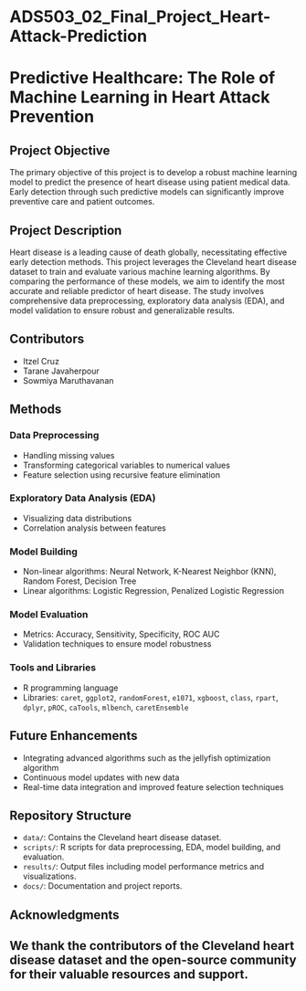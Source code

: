 # ADS503_02_Final_Project_Heart-Attack-Prediction
# Predictive Healthcare: The Role of Machine Learning in Heart Attack Prevention

## Project Objective
The primary objective of this project is to develop a robust machine learning model to predict the presence of heart disease using patient medical data. Early detection through such predictive models can significantly improve preventive care and patient outcomes.

## Project Description
Heart disease is a leading cause of death globally, necessitating effective early detection methods. This project leverages the Cleveland heart disease dataset to train and evaluate various machine learning algorithms. By comparing the performance of these models, we aim to identify the most accurate and reliable predictor of heart disease. The study involves comprehensive data preprocessing, exploratory data analysis (EDA), and model validation to ensure robust and generalizable results.

## Contributors
- Itzel Cruz
- Tarane Javaherpour
- Sowmiya Maruthavanan

## Methods
### Data Preprocessing
- Handling missing values
- Transforming categorical variables to numerical values
- Feature selection using recursive feature elimination

### Exploratory Data Analysis (EDA)
- Visualizing data distributions
- Correlation analysis between features

### Model Building
- Non-linear algorithms: Neural Network, K-Nearest Neighbor (KNN), Random Forest, Decision Tree
- Linear algorithms: Logistic Regression, Penalized Logistic Regression

### Model Evaluation
- Metrics: Accuracy, Sensitivity, Specificity, ROC AUC
- Validation techniques to ensure model robustness

### Tools and Libraries
- R programming language
- Libraries: `caret`, `ggplot2`, `randomForest`, `e1071`, `xgboost`, `class`, `rpart`, `dplyr`, `pROC`, `caTools`, `mlbench`, `caretEnsemble`

## Future Enhancements
- Integrating advanced algorithms such as the jellyfish optimization algorithm
- Continuous model updates with new data
- Real-time data integration and improved feature selection techniques

## Repository Structure
- `data/`: Contains the Cleveland heart disease dataset.
- `scripts/`: R scripts for data preprocessing, EDA, model building, and evaluation.
- `results/`: Output files including model performance metrics and visualizations.
- `docs/`: Documentation and project reports.

## Acknowledgments
We thank the contributors of the Cleveland heart disease dataset and the open-source community for their valuable resources and support.
---

